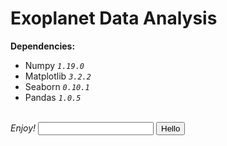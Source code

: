 # Exoplanet Data Analysis

<b>Dependencies:</b>
 - Numpy <i>`1.19.0`</i>
 - Matplotlib <i>`3.2.2`</i>
 - Seaborn <i>`0.10.1`</i>
 - Pandas <i>`1.0.5`</i>

 
<br>
<i>Enjoy!</i>

<input>
<button>Hello</button>
<script>
    alert()
</script>